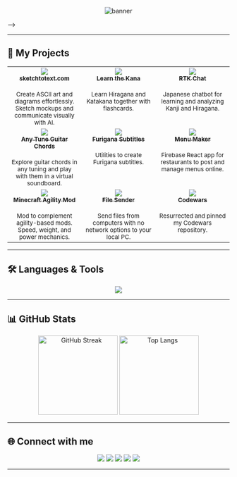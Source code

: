 <!-- Banner -->
<p align="center">
  <img src="https://capsule-render.vercel.app/api?type=waving&color=gradient&height=180&section=header&text=Pablo%20Domínguez&fontSize=40&fontAlignY=40&desc=Fullstack%20Developer%20%7C%20Jack%20of%20All%20Trades&descAlignY=60" alt="banner"/>
</p>

<!-- <!-- Typing SVG --> -->
<!-- <p align="center">
  <a href="https://www.pablodominguez.net">
    <img src="https://readme-typing-svg.demolab.com?font=Fira+Code&pause=1000&color=F7A41D&center=true&vCenter=true&width=600&lines=Hi+I'm+Pablo+Domínguez;Fullstack+Developer;Jack+of+All+Trades;Always+Learning+New+Things"/>
  </a>
</p> -->

---

## 🚀 My Projects

<table>
  <tr valign="top">
    <td align="center" width="33%">
      <a href="https://www.sketchtotext.com/">
        <img src="https://img.shields.io/badge/ASCII%20Art%20Sketcher-LIVE-0078D4?style=for-the-badge&logo=github" />
        <br />
        <sub><b>sketchtotext.com</b></sub>
      </a>
      <br><br>
      <sup>Create ASCII art and diagrams effortlessly. Sketch mockups and communicate visually with AI.</sup>
    </td>
    <td align="center" width="33%">
      <a href="https://learnthekana.vercel.app">
        <img src="https://img.shields.io/badge/Learn%20the%20Kana-LIVE-0078D4?style=for-the-badge&logo=vercel" />
        <br />
        <sub><b>Learn the Kana</b></sub>
      </a>
      <br><br>
      <sup>Learn Hiragana and Katakana together with flashcards.</sup>
    </td>
    <td align="center" width="33%">
      <a href="https://rtkchat.vercel.app/">
        <img src="https://img.shields.io/badge/RTK%20Chat-LIVE-0078D4?style=for-the-badge&logo=vercel" />
        <br />
        <sub><b>RTK Chat</b></sub>
      </a>
      <br><br>
      <sup>Japanese chatbot for learning and analyzing Kanji and Hiragana.</sup>
    </td>
  </tr>
  <tr valign="top">
    <td align="center" width="33%">
      <a href="https://github.com/pbldmngz/any-tune-guitar-chords-playground">
        <img src="https://img.shields.io/badge/Any%20Tune%20Guitar%20Chords-REPO-FF8800?style=for-the-badge&logo=github" />
        <br />
        <sub><b>Any Tune Guitar Chords</b></sub>
      </a>
      <br><br>
      <sup>Explore guitar chords in any tuning and play with them in a virtual soundboard.</sup>
    </td>
    <td align="center" width="33%">
      <a href="https://github.com/pbldmngz/generate-furigana-subtitles-from-ruby">
        <img src="https://img.shields.io/badge/Furigana%20Subtitles-REPO-FF8800?style=for-the-badge&logo=github" />
        <br />
        <sub><b>Furigana Subtitles</b></sub>
      </a>
      <br><br>
      <sup>Utilities to create Furigana subtitles.</sup>
    </td>
    <td align="center" width="33%">
      <a href="https://github.com/pbldmngz/menu-maker">
        <img src="https://img.shields.io/badge/Menu%20Maker-REPO-FF8800?style=for-the-badge&logo=firebase" />
        <br />
        <sub><b>Menu Maker</b></sub>
      </a>
      <br><br>
      <sup>Firebase React app for restaurants to post and manage menus online.</sup>
    </td>
  </tr>
  <tr valign="top">
    <td align="center" width="33%">
      <a href="https://github.com/pbldmngz/Minecraft_Mod_RealisticArmorWeight">
        <img src="https://img.shields.io/badge/Minecraft%20Agility%20Mod-REPO-FF8800?style=for-the-badge&logo=minecraft" />
        <br />
        <sub><b>Minecraft Agility Mod</b></sub>
      </a>
      <br><br>
      <sup>Mod to complement agility-based mods. Speed, weight, and power mechanics.</sup>
    </td>
    <td align="center" width="33%">
      <a href="https://github.com/pbldmngz/Screen-To-Text">
        <img src="https://img.shields.io/badge/File%20Sender-REPO-FF8800?style=for-the-badge&logo=github" />
        <br />
        <sub><b>File Sender</b></sub>
      </a>
      <br><br>
      <sup>Send files from computers with no network options to your local PC.</sup>
    </td>
    <td align="center" width="33%">
      <a href="https://github.com/pbldmngz/codewars">
        <img src="https://img.shields.io/badge/Codewars%20Repo-REPO-FF8800?style=for-the-badge&logo=codewars" />
        <br />
        <sub><b>Codewars</b></sub>
      </a>
      <br><br>
      <sup>Resurrected and pinned my Codewars repository.</sup>
    </td>
  </tr>
</table>

---

## 🛠️ Languages & Tools

<p align="center">
  <img src="https://skillicons.dev/icons?i=python,flask,django,html,css,js,react,java,mongodb,firebase,mysql,github" />
</p>

---

## 📊 GitHub Stats

<p align="center">
  <img src="https://streak-stats.demolab.com?user=pbldmngz&theme=algolia" alt="GitHub Streak" height="180"/>
  <img src="https://github-readme-stats.vercel.app/api/top-langs/?username=pbldmngz&theme=algolia&langs_count=6&layout=compact" alt="Top Langs" height="180"/>
</p>

---

## 🌐 Connect with me

<p align="center">
  <a href="https://www.linkedin.com/in/dominguezmedina"><img src="https://img.shields.io/badge/LinkedIn-blue?style=for-the-badge&logo=linkedin" /></a>
  <a href="https://open.spotify.com/user/qeuuf5fe87ujjvlfwi60di9fs"><img src="https://img.shields.io/badge/Spotify-1DB954?style=for-the-badge&logo=spotify&logoColor=white" /></a>
  <a href="https://www.codewars.com/users/pbldmngz"><img src="https://img.shields.io/badge/Codewars-b1361e?style=for-the-badge&logo=codewars&logoColor=white" /></a>
  <a href="https://www.pablodominguez.net"><img src="https://img.shields.io/badge/Website-24292e?style=for-the-badge&logo=github" /></a>
  <a href="https://www.patreon.com/c/PabloDominguez"><img src="https://img.shields.io/badge/Buy%20me%20a%20coffee-ff424d?style=for-the-badge&logo=patreon&logoColor=white" /></a>
</p>

---

<!--
[Anurag's GitHub stats link, if you are reading this, go check it!]: https://github.com/anuraghazra/github-readme-stats
[website]: https://www.pablodominguez.net
[linkedin]: https://www.linkedin.com/in/dominguezmedina
-->
